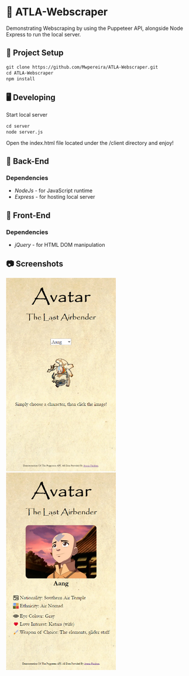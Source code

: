 # 💨 ATLA-Webscraper

Demonstrating Webscraping by using the Puppeteer API, alongside Node Express to run the local server.

## 📐 Project Setup
```
git clone https://github.com/Mwpereira/ATLA-Webscraper.git
cd ATLA-Webscraper
npm install
```

## 🖥 Developing

Start local server
```
cd server
node server.js
```

Open the index.html file located under the /client directory and enjoy!


## 🔐 Back-End

  ### Dependencies
  
  * *NodeJs* - for JavaScript runtime
  * *Express* - for hosting local server

## 🎨 Front-End

  ### Dependencies
  
  * *jQuery* - for HTML DOM manipulation
  
## 📷 Screenshots

<img src="/build/screenshots/indexPage.PNG" width="300x50">
<img src="/build/screenshots/characterPage.PNG" width="300x50">
